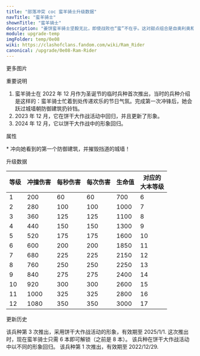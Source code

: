 ```yaml
---
title: "部落冲突 coc 蛮羊骑士升级数据"
navTitle: "蛮羊骑士"
shownTitle: "蛮羊骑士"
description: "姜饼蛮羊骑士坚毅无比，即使战败也“蛮”不在乎。这对甜点组合是自奥利奥和牛奶以来的最佳搭档，城墙在她面前就像烤焦的饼干一样，一碰就碎。"
module: upgrade-temp
imgFolder: temp/0e08
wiki: https://clashofclans.fandom.com/wiki/Ram_Rider
canonical: /upgrade/0e08-Ram-Rider
---
```


<UnitInfo :folder="$frontmatter.imgFolder" imgSrc="Ram_Rider_info.png" :imgAlt="$frontmatter.navTitle" :description="$frontmatter.description" />

<SmallTitle>更多图片</SmallTitle>

<Panel>
    <UnitImgGroup :folder="$frontmatter.imgFolder">
        <UnitImg imgTitle="所有等级 (2023 版)" imgSrc="Ram_Rider1.png" />
        <UnitImg imgTitle="所有等级 (2022 版)" imgSrc="Ram_Rider_2022_lvl1.png" />
        <UnitImg imgTitle="宣传图 (2022 版)" imgSrc="Ram_Rider_2022_thumb.png" imgHd="Ram_Rider_2022.png" />
    </UnitImgGroup>
</Panel>

<SmallTitle>重要说明</SmallTitle>

1. 蛮羊骑士在 2022 年 12 月作为圣诞节的临时兵种首次推出，当时的兵种介绍是这样的：蛮羊骑士忙着到处传递欢乐的节日气氛。完成第一次冲锋后，她会跃过城墙朝防御建筑扔铃铛。
2. 2023 年 12 月，它在饼干大作战活动中回归，并且更新了形象。
4. 2024 年 12 月，它以饼干大作战中的形象回归。

<SmallTitle>属性</SmallTitle>

<UnitProperties>
    <UnitProperty pKey="攻击偏好" pValue="防御建筑" />
    <UnitProperty pKey="伤害类型" pValue="单体伤害" />
    <UnitProperty pKey="攻击的目标" pValue="仅地面目标" />
    <UnitProperty pKey="占据人口" pValue="12" />
    <UnitProperty pKey="移动速度" pValue="2.8 格/秒" />
    <UnitProperty pKey="攻击速度" pValue="1 秒/次" />
    <UnitProperty pKey="攻击距离" pValue="3.5 格" />
    <UnitProperty pKey="所需训练营等级" pValue="1" />
    <UnitProperty pKey="所需大本等级" pValue="6" />
    <UnitProperty pKey="特殊技能" pValue="蛮羊冲锋！<sup>*</sup>" />
    <UnitProperty pKey="训练时间" pValue="60" trainingSystem="2022" />
</UnitProperties>

\* 冲向她看到的第一个防御建筑，并摧毁挡道的城墙！

<SmallTitle>升级数据</SmallTitle>

<UnitTable>

| 等级 | 冲撞伤害 | 每秒伤害 | 每次伤害 | 生命值 |对应的<br>大本等级|
|  --- |  ----   |  ----   |   ----   |  ----  |       ---      |
|   1  |   200   |    60   |     60   |   700  |        6       |
|   2  |   280   |   100   |    100   |  1000  |        7       |
|   3  |   360   |   125   |    125   |  1100  |        8       |
|   4  |   440   |   150   |    150   |  1300  |        9       |
|   5  |   520   |   175   |    175   |  1600  |       10       |
|   6  |   600   |   200   |    200   |  1850  |       11       |
|   7  |   680   |   225   |    225   |  2150  |       12       |
|   8  |   760   |   250   |    250   |  2250  |       13       |
|   9  |   840   |   275   |    275   |  2400  |       14       |
|  10  |   920   |   300   |    300   |  2600  |       15       |
|  11  |  1000   |   325   |    325   |  2800  |       16       |
|  12  |  1080   |   350   |    350   |  3000  |       17       |
</UnitTable>

<SmallTitle>更新历史</SmallTitle>

<Timeline>
    <TimelineItem date="2024/12/11">
        <TimelineRow>该兵种第 3 次推出，采用饼干大作战活动的形象，有效期至 2025/1/1.</TimelineRow>
        <TimelineRow>这次推出时，现在蛮羊骑士只需 6 本即可解锁（之前是 8 本）。</TimelineRow>
    </TimelineItem>
    <TimelineItem date="2023/12">
        <TimelineRow>该兵种在饼干大作战活动中以不同的形象回归。</TimelineRow>
    </TimelineItem>
    <TimelineItem date="2022/12/12">
        <TimelineRow>该兵种第 1 次推出，有效期至 2022/12/29.</TimelineRow>
    </TimelineItem>
    <TimelineItem :historyBottom="true" />
</Timeline>